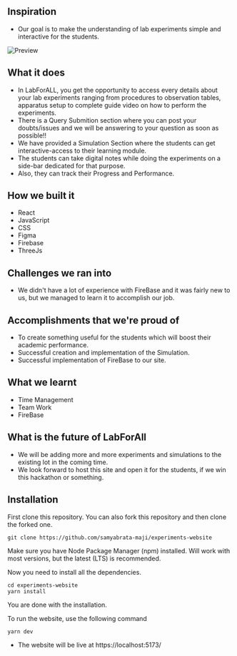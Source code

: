 ## Inspiration
- Our goal is to make the understanding of lab experiments simple and interactive for the students.


![Preview](https://user-images.githubusercontent.com/116789799/215286790-697b0975-0740-487f-90d2-9d9666c6d162.png)

## What it does

- In LabForALL, you get the opportunity to access every details about your lab experiments ranging from procedures to observation tables, apparatus setup to complete guide video on how to perform the experiments.
- There is a Query Submition section where you can post your doubts/issues and we will be answering to your question as soon as possible!!
- We have provided a Simulation Section where the students can get interactive-access to their learning module.
- The students can take digital notes while doing the experiments on a side-bar dedicated for that purpose.
- Also, they can track their Progress and Performance.


## How we built it

- React
- JavaScript
- CSS
- Figma
- Firebase
- ThreeJs


## Challenges we ran into

- We didn't have a lot of experience with FireBase and it was fairly new to us, but we managed to learn it to accomplish our job.


## Accomplishments that we're proud of

- To create something useful for the students which will boost their academic performance.
- Successful creation and implementation of the Simulation.
- Successful implementation of FireBase to our site.


## What we learnt

- Time Management
- Team Work
- FireBase


## What is the future of LabForAll
- We will be adding more and more experiments and simulations to the existing lot in the coming time.
- We look forward to host this site and open it for the students, if we win this hackathon or something.


## Installation

First clone this repository. You can also fork this repository and then clone the forked one.

```
git clone https://github.com/samyabrata-maji/experiments-website
```

Make sure you have Node Package Manager (npm) installed. Will work with most versions, but the latest (LTS) is recommended.

Now you need to install all the dependencies.
```
cd experiments-website
yarn install
```

You are done with the installation.

To run the website, use the following command
```
yarn dev
```

- The website will be live at https://localhost:5173/
